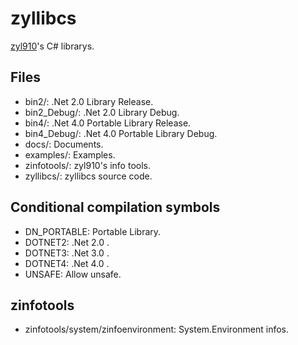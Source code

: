 ﻿zyllibcs
========

[zyl910](https://github.com/zyl910)'s C# librarys.


## Files

* bin2/: .Net 2.0 Library Release.
* bin2_Debug/: .Net 2.0 Library Debug.
* bin4/: .Net 4.0 Portable Library Release.
* bin4_Debug/: .Net 4.0 Portable Library Debug.
* docs/: Documents.
* examples/: Examples.
* zinfotools/: zyl910's info tools.
* zyllibcs/: zyllibcs source code.


## Conditional compilation symbols

* DN_PORTABLE: Portable Library.
* DOTNET2: .Net 2.0 .
* DOTNET3: .Net 3.0 .
* DOTNET4: .Net 4.0 .
* UNSAFE: Allow unsafe.


## zinfotools

* zinfotools/system/zinfoenvironment: System.Environment infos.

